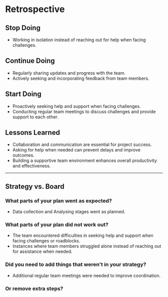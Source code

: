 <!--
    you should create a new retrospective document after each milestone
    this template is for inspiration, feel free to change it however you like!
-->

# Retrospective

## Stop Doing
- Working in isolation instead of reaching out for help when facing challenges.
  
## Continue Doing
- Regularly sharing updates and progress with the team.
- Actively seeking and incorporating feedback from team members.
  
## Start Doing
- Proactively seeking help and support when facing challenges.
- Conducting regular team meetings to discuss challenges and provide support to each other.

## Lessons Learned
- Collaboration and communication are essential for project success.
- Asking for help when needed can prevent delays and improve outcomes.
- Building a supportive team environment enhances overall productivity and effectiveness.
---

## Strategy vs. Board

### What parts of your plan went as expected?
- Data collection and Analysing stages went as planned.

### What parts of your plan did not work out?
- The team encountered difficulties in seeking help and support when facing challenges or roadblocks.
- Instances where team members struggled alone instead of reaching out for assistance when needed.

### Did you need to add things that weren't in your strategy?
- Additional regular team meetings were needed to improve coordination.
  
### Or remove extra steps?
